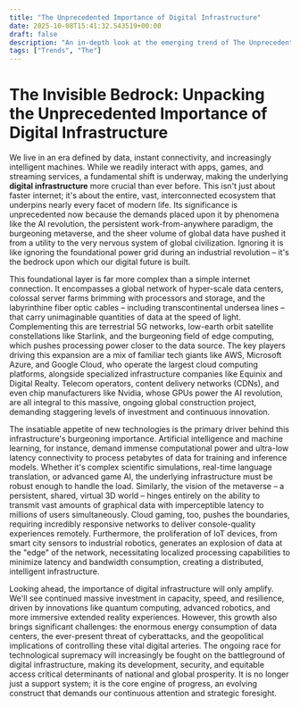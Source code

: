 ```yaml
---
title: "The Unprecedented Importance of Digital Infrastructure"
date: 2025-10-08T15:41:32.543519+00:00
draft: false
description: "An in-depth look at the emerging trend of The Unprecedented Importance of Digital Infrastructure and what it means for the future."
tags: ["Trends", "The"]
---
```


# The Invisible Bedrock: Unpacking the Unprecedented Importance of Digital Infrastructure

We live in an era defined by data, instant connectivity, and increasingly intelligent machines. While we readily interact with apps, games, and streaming services, a fundamental shift is underway, making the underlying **digital infrastructure** more crucial than ever before. This isn't just about faster internet; it's about the entire, vast, interconnected ecosystem that underpins nearly every facet of modern life. Its significance is unprecedented now because the demands placed upon it by phenomena like the AI revolution, the persistent work-from-anywhere paradigm, the burgeoning metaverse, and the sheer volume of global data have pushed it from a utility to the very nervous system of global civilization. Ignoring it is like ignoring the foundational power grid during an industrial revolution – it's the bedrock upon which our digital future is built.

This foundational layer is far more complex than a simple internet connection. It encompasses a global network of hyper-scale data centers, colossal server farms brimming with processors and storage, and the labyrinthine fiber optic cables – including transcontinental undersea lines – that carry unimaginable quantities of data at the speed of light. Complementing this are terrestrial 5G networks, low-earth orbit satellite constellations like Starlink, and the burgeoning field of edge computing, which pushes processing power closer to the data source. The key players driving this expansion are a mix of familiar tech giants like AWS, Microsoft Azure, and Google Cloud, who operate the largest cloud computing platforms, alongside specialized infrastructure companies like Equinix and Digital Realty. Telecom operators, content delivery networks (CDNs), and even chip manufacturers like Nvidia, whose GPUs power the AI revolution, are all integral to this massive, ongoing global construction project, demanding staggering levels of investment and continuous innovation.

The insatiable appetite of new technologies is the primary driver behind this infrastructure's burgeoning importance. Artificial intelligence and machine learning, for instance, demand immense computational power and ultra-low latency connectivity to process petabytes of data for training and inference models. Whether it's complex scientific simulations, real-time language translation, or advanced game AI, the underlying infrastructure must be robust enough to handle the load. Similarly, the vision of the metaverse – a persistent, shared, virtual 3D world – hinges entirely on the ability to transmit vast amounts of graphical data with imperceptible latency to millions of users simultaneously. Cloud gaming, too, pushes the boundaries, requiring incredibly responsive networks to deliver console-quality experiences remotely. Furthermore, the proliferation of IoT devices, from smart city sensors to industrial robotics, generates an explosion of data at the "edge" of the network, necessitating localized processing capabilities to minimize latency and bandwidth consumption, creating a distributed, intelligent infrastructure.

Looking ahead, the importance of digital infrastructure will only amplify. We'll see continued massive investment in capacity, speed, and resilience, driven by innovations like quantum computing, advanced robotics, and more immersive extended reality experiences. However, this growth also brings significant challenges: the enormous energy consumption of data centers, the ever-present threat of cyberattacks, and the geopolitical implications of controlling these vital digital arteries. The ongoing race for technological supremacy will increasingly be fought on the battleground of digital infrastructure, making its development, security, and equitable access critical determinants of national and global prosperity. It is no longer just a support system; it is the core engine of progress, an evolving construct that demands our continuous attention and strategic foresight.